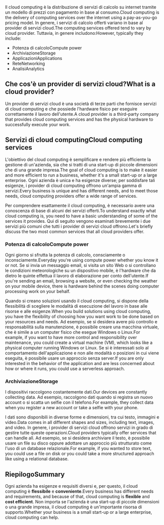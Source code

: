 <span data-ttu-id="57d9c-101">Il cloud computing è la distribuzione di servizi di calcolo su internet tramite un modello di prezzi con pagamento in base al consumo.</span><span class="sxs-lookup"><span data-stu-id="57d9c-101">Cloud computing is the delivery of computing services over the internet using a pay-as-you-go pricing model.</span></span> <span data-ttu-id="57d9c-102">In genere, i servizi di calcolo offerti variano in base al provider di servizi cloud.</span><span class="sxs-lookup"><span data-stu-id="57d9c-102">The computing services offered tend to vary by cloud provider.</span></span> <span data-ttu-id="57d9c-103">Tuttavia, in genere includono:</span><span class="sxs-lookup"><span data-stu-id="57d9c-103">However, typically they include:</span></span>

- <span data-ttu-id="57d9c-104">Potenza di calcolo</span><span class="sxs-lookup"><span data-stu-id="57d9c-104">Compute power</span></span>
- <span data-ttu-id="57d9c-105">Archiviazione</span><span class="sxs-lookup"><span data-stu-id="57d9c-105">Storage</span></span>
- <span data-ttu-id="57d9c-106">Applicazioni</span><span class="sxs-lookup"><span data-stu-id="57d9c-106">Applications</span></span>
- <span data-ttu-id="57d9c-107">Rete</span><span class="sxs-lookup"><span data-stu-id="57d9c-107">Networking</span></span>
- <span data-ttu-id="57d9c-108">Analisi</span><span class="sxs-lookup"><span data-stu-id="57d9c-108">Analytics</span></span>

## <a name="what-is-a-cloud-provider"></a><span data-ttu-id="57d9c-109">Che cos'è un provider di servizi cloud?</span><span class="sxs-lookup"><span data-stu-id="57d9c-109">What is a cloud provider?</span></span>

<span data-ttu-id="57d9c-110">Un provider di servizi cloud è una società di terze parti che fornisce servizi di cloud computing e che possiede l'hardware fisico per eseguire correttamente il lavoro dell'utente.</span><span class="sxs-lookup"><span data-stu-id="57d9c-110">A cloud provider is a third-party company that provides cloud computing services and has the physical hardware to successfully execute your work.</span></span>

## <a name="cloud-computing-services"></a><span data-ttu-id="57d9c-111">Servizi di cloud computing</span><span class="sxs-lookup"><span data-stu-id="57d9c-111">Cloud computing services</span></span>

<span data-ttu-id="57d9c-112">L'obiettivo del cloud computing è semplificare e rendere più efficiente la gestione di un'azienda, sia che si tratti di una start-up di piccole dimensioni che di una grande impresa.</span><span class="sxs-lookup"><span data-stu-id="57d9c-112">The goal of cloud computing is to make it easier and more efficient to run a business, whether it's a small start-up or a large enterprise.</span></span> <span data-ttu-id="57d9c-113">Ogni azienda è unica e ha esigenze diverse; per soddisfare tali esigenze, i provider di cloud computing offrono un'ampia gamma di servizi.</span><span class="sxs-lookup"><span data-stu-id="57d9c-113">Every business is unique and has different needs, and to meet those needs, cloud computing providers offer a wide range of services.</span></span>

<span data-ttu-id="57d9c-114">Per comprendere esattamente il cloud computing, è necessario avere una conoscenza di base di alcuni dei servizi offerti.</span><span class="sxs-lookup"><span data-stu-id="57d9c-114">To understand exactly what cloud computing is, you need to have a basic understanding of some of the services it provides.</span></span> <span data-ttu-id="57d9c-115">Qui di seguito vengono esaminati brevemente i due servizi più comuni che tutti i provider di servizi cloud offrono.</span><span class="sxs-lookup"><span data-stu-id="57d9c-115">Let's briefly discuss the two most common services that all cloud providers offer.</span></span>

### <a name="compute-power"></a><span data-ttu-id="57d9c-116">Potenza di calcolo</span><span class="sxs-lookup"><span data-stu-id="57d9c-116">Compute power</span></span>

<span data-ttu-id="57d9c-117">Ogni giorno si sfrutta la potenza di calcolo, consciamente o inconsciamente.</span><span class="sxs-lookup"><span data-stu-id="57d9c-117">Everyday you're using compute power whether you know it or not.</span></span> <span data-ttu-id="57d9c-118">Se si invia un messaggio email, si visita un sito Web o si controllano le condizioni meteorologiche su un dispositivo mobile, è l'hardware che da dietro le quinte effettua il lavoro di elaborazione per conto dell'utente.</span><span class="sxs-lookup"><span data-stu-id="57d9c-118">If you're sending an email, browsing a website, or even checking the weather on your mobile device, there is hardware behind the scenes doing computer processing work on your behalf.</span></span> 

<span data-ttu-id="57d9c-119">Quando si creano soluzioni usando il cloud computing, si dispone della flessibilità di scegliere le modalità di esecuzione del lavoro in base alle risorse e alle esigenze.</span><span class="sxs-lookup"><span data-stu-id="57d9c-119">When you build solutions using cloud computing, you have the flexibility of choosing how you want work to be done based on your resources and needs.</span></span> <span data-ttu-id="57d9c-120">Ad esempio, se si desidera avere più controllo e responsabilità sulla manutenzione, è possibile creare una macchina virtuale, che è simile a un computer fisico che esegue Windows o Linux.</span><span class="sxs-lookup"><span data-stu-id="57d9c-120">For example, if you want to have more control and responsibility over  maintenance, you could create a virtual machine (VM), which looks like a physical computer running Windows or Linux.</span></span> <span data-ttu-id="57d9c-121">Se si è interessati solo al comportamento dell'applicazione e non alle modalità o posizioni in cui viene eseguita, è possibile usare un approccio senza server.</span><span class="sxs-lookup"><span data-stu-id="57d9c-121">If you are only interested in the behavior of the application and are less concerned about how or where it runs, you could use a serverless approach.</span></span>

### <a name="storage"></a><span data-ttu-id="57d9c-122">Archiviazione</span><span class="sxs-lookup"><span data-stu-id="57d9c-122">Storage</span></span>

<span data-ttu-id="57d9c-123">I dispositivi raccolgono costantemente dati.</span><span class="sxs-lookup"><span data-stu-id="57d9c-123">Our devices are constantly collecting data.</span></span> <span data-ttu-id="57d9c-124">Ad esempio, raccolgono dati quando si registra un nuovo account o si scatta un selfie con il telefono.</span><span class="sxs-lookup"><span data-stu-id="57d9c-124">For example, they collect data when you register a new account or take a selfie with your phone.</span></span>

<span data-ttu-id="57d9c-125">I dati sono disponibili in diverse forme e dimensioni, tra cui testo, immagini e video.</span><span class="sxs-lookup"><span data-stu-id="57d9c-125">Data comes in all different shapes and sizes, including text, images, and video.</span></span> <span data-ttu-id="57d9c-126">In genere, i provider di servizi cloud offrono servizi in grado di gestire tutte queste operazioni.</span><span class="sxs-lookup"><span data-stu-id="57d9c-126">Cloud providers typically offer services that can handle all.</span></span> <span data-ttu-id="57d9c-127">Ad esempio, se si desidera archiviare il testo, è possibile usare un file su disco oppure adottare un approccio più strutturato come l'uso di un database relazionale.</span><span class="sxs-lookup"><span data-stu-id="57d9c-127">For example, if you wanted to store text, you could use a file on disk or you could take a more structured approach like using a relational database.</span></span>

## <a name="summary"></a><span data-ttu-id="57d9c-128">Riepilogo</span><span class="sxs-lookup"><span data-stu-id="57d9c-128">Summary</span></span>

<span data-ttu-id="57d9c-129">Ogni azienda ha esigenze e requisiti diversi e, per questo, il cloud computing è **flessibile** e **conveniente**.</span><span class="sxs-lookup"><span data-stu-id="57d9c-129">Every business has different needs and requirements, and because of that, cloud computing is **flexible** and **cost efficient**.</span></span> <span data-ttu-id="57d9c-130">Non importa se l'azienda è una start-up di piccole dimensioni o una grande impresa, il cloud computing è un'importante risorsa di supporto.</span><span class="sxs-lookup"><span data-stu-id="57d9c-130">Whether your business is a small start-up or a large enterprise, cloud computing can help.</span></span>


